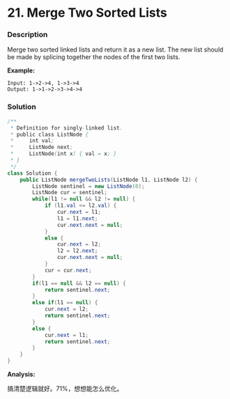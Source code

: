 # 21. Merge Two Sorted Lists

### Description

Merge two sorted linked lists and return it as a new list. The new list should be made by splicing together the nodes of the first two lists.

**Example:**

```
Input: 1->2->4, 1->3->4
Output: 1->1->2->3->4->4
```

### Solution

```java
/**
 * Definition for singly-linked list.
 * public class ListNode {
 *     int val;
 *     ListNode next;
 *     ListNode(int x) { val = x; }
 * }
 */
class Solution {
    public ListNode mergeTwoLists(ListNode l1, ListNode l2) {
        ListNode sentinel = new ListNode(0);
        ListNode cur = sentinel;
        while(l1 != null && l2 != null) {
            if (l1.val <= l2.val) {
                cur.next = l1;
                l1 = l1.next;
                cur.next.next = null;
            }
            else {
                cur.next = l2;
                l2 = l2.next;
                cur.next.next = null;
            }
            cur = cur.next;
        }
        if(l1 == null && l2 == null) {
            return sentinel.next;
        }
        else if(l1 == null) {
            cur.next = l2;
            return sentinel.next;
        }
        else {
            cur.next = l1;
            return sentinel.next;
        }
    }
}
```

**Analysis:** 

搞清楚逻辑就好。71%，想想能怎么优化。